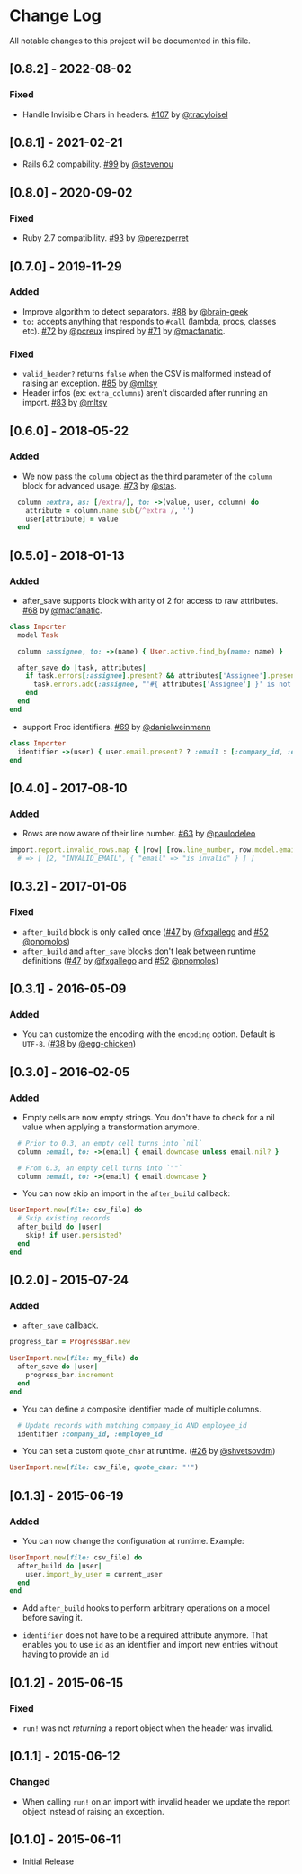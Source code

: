 # Change Log

All notable changes to this project will be documented in this file.

## [0.8.2] - 2022-08-02

### Fixed

* Handle Invisible Chars in headers. [#107][] by [@tracyloisel][]

## [0.8.1] - 2021-02-21

* Rails 6.2 compability. [#99][] by [@stevenou][]

## [0.8.0] - 2020-09-02

### Fixed

* Ruby 2.7 compatibility. [#93][] by [@perezperret][]

## [0.7.0] - 2019-11-29

### Added

* Improve algorithm to detect separators. [#88][] by [@brain-geek][]
* `to:` accepts anything that responds to `#call` (lambda, procs,
  classes etc). [#72][] by [@pcreux][] inspired by [#71][] by [@macfanatic][].

### Fixed

* `valid_header?` returns `false` when the CSV is malformed instead of
  raising an exception. [#85][] by [@mltsy][]
* Header infos (ex: `extra_columns`) aren't discarded after running an
  import. [#83][] by [@mltsy][]


## [0.6.0] - 2018-05-22

### Added

* We now pass the `column` object as the third parameter of the `column`
  block for advanced usage. [#73][] by [@stas][].

```ruby
  column :extra, as: [/extra/], to: ->(value, user, column) do
    attribute = column.name.sub(/^extra /, '')
    user[attribute] = value
  end
```

## [0.5.0] - 2018-01-13

### Added

* after_save supports block with arity of 2 for access to raw
  attributes. [#68][] by [@macfanatic][].

```ruby
class Importer
  model Task

  column :assignee, to: ->(name) { User.active.find_by(name: name) }

  after_save do |task, attributes|
    if task.errors[:assignee].present? && attributes['Assignee'].present?
      task.errors.add(:assignee, "'#{ attributes['Assignee'] }' is not part of this project."
    end
  end
end
```

* support Proc identifiers. [#69][] by [@danielweinmann][]

```ruby
class Importer
  identifier ->(user) { user.email.present? ? :email : [:company_id, :employee_id] }
end
```

## [0.4.0] - 2017-08-10

### Added

* Rows are now aware of their line number. [#63][] by [@paulodeleo][]

```ruby
import.report.invalid_rows.map { |row| [row.line_number, row.model.email, row.errors] }
  # => [ [2, "INVALID_EMAIL", { "email" => "is invalid" } ] ]
```

## [0.3.2] - 2017-01-06

### Fixed

* `after_build` block is only called once ([#47][] by [@fxgallego][] and [#52][]
  [@pnomolos][])
* `after_build` and `after_save` blocks don't leak between runtime
  definitions ([#47][] by [@fxgallego][] and [#52][] [@pnomolos][])

## [0.3.1] - 2016-05-09

### Added

* You can customize the encoding with the `encoding` option. Default is
  `UTF-8`. ([#38][] by [@egg-chicken][])

## [0.3.0] - 2016-02-05

### Added

* Empty cells are now empty strings. You don't have to check for a nil
  value when applying a transformation anymore.

```ruby
  # Prior to 0.3, an empty cell turns into `nil`
  column :email, to: ->(email) { email.downcase unless email.nil? }

  # From 0.3, an empty cell turns into `""`
  column :email, to: ->(email) { email.downcase }
```

* You can now skip an import in the `after_build` callback:

```ruby
UserImport.new(file: csv_file) do
  # Skip existing records
  after_build do |user|
    skip! if user.persisted?
  end
end
```

## [0.2.0] - 2015-07-24

### Added

* `after_save` callback.

```ruby
progress_bar = ProgressBar.new

UserImport.new(file: my_file) do
  after_save do |user|
    progress_bar.increment
  end
end
```

* You can define a composite identifier made of multiple columns.

```ruby
  # Update records with matching company_id AND employee_id
  identifier :company_id, :employee_id
```

* You can set a custom `quote_char` at runtime. ([#26][] by [@shvetsovdm][])

```ruby
UserImport.new(file: csv_file, quote_char: "'")
```

## [0.1.3] - 2015-06-19

### Added

* You can now change the configuration at runtime. Example:

```ruby
UserImport.new(file: csv_file) do
  after_build do |user|
    user.import_by_user = current_user
  end
end
```

* Add `after_build` hooks to perform arbitrary operations on a model
before saving it.

* `identifier` does not have to be a required attribute anymore. That
  enables you to use `id` as an identifier and import new entries
without having to provide an `id`

## [0.1.2] - 2015-06-15

### Fixed

* `run!` was not *returning* a report object when the header was invalid.

## [0.1.1] - 2015-06-12

### Changed

* When calling `run!` on an import with invalid header we update the
report object instead of raising an exception.

## [0.1.0] - 2015-06-11

* Initial Release

<!--- The following link definition list is generated by PimpMyChangelog --->
[#26]: https://github.com/pcreux/csv-importer/issues/26
[#38]: https://github.com/pcreux/csv-importer/issues/38
[#47]: https://github.com/pcreux/csv-importer/issues/47
[#52]: https://github.com/pcreux/csv-importer/issues/52
[#63]: https://github.com/pcreux/csv-importer/issues/63
[#68]: https://github.com/pcreux/csv-importer/issues/68
[#69]: https://github.com/pcreux/csv-importer/issues/69
[#71]: https://github.com/pcreux/csv-importer/issues/71
[#72]: https://github.com/pcreux/csv-importer/issues/72
[#73]: https://github.com/pcreux/csv-importer/issues/73
[#83]: https://github.com/pcreux/csv-importer/issues/83
[#85]: https://github.com/pcreux/csv-importer/issues/85
[#88]: https://github.com/pcreux/csv-importer/issues/88
[#93]: https://github.com/pcreux/csv-importer/issues/93
[#99]: https://github.com/pcreux/csv-importer/issues/99
[#107]: https://github.com/pcreux/csv-importer/issues/107
[@brain-geek]: https://github.com/brain-geek
[@danielweinmann]: https://github.com/danielweinmann
[@egg-chicken]: https://github.com/egg-chicken
[@fxgallego]: https://github.com/fxgallego
[@macfanatic]: https://github.com/macfanatic
[@mltsy]: https://github.com/mltsy
[@paulodeleo]: https://github.com/paulodeleo
[@pcreux]: https://github.com/pcreux
[@perezperret]: https://github.com/perezperret
[@pnomolos]: https://github.com/pnomolos
[@shvetsovdm]: https://github.com/shvetsovdm
[@stas]: https://github.com/stas
[@stevenou]: https://github.com/stevenou
[@tracyloisel]: https://github.com/tracyloisel